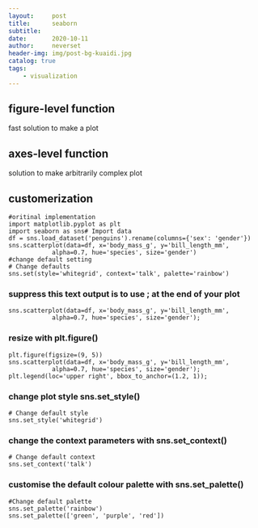 ```yaml
---
layout:     post
title:      seaborn
subtitle:   
date:       2020-10-11
author:     neverset
header-img: img/post-bg-kuaidi.jpg
catalog: true
tags:
    - visualization
---
```


## figure-level function
fast solution to make a plot

## axes-level function
solution to make arbitrarily complex plot

## customerization

    #oritinal implementation
    import matplotlib.pyplot as plt
    import seaborn as sns# Import data
    df = sns.load_dataset('penguins').rename(columns={'sex': 'gender'})
    sns.scatterplot(data=df, x='body_mass_g', y='bill_length_mm', 
                alpha=0.7, hue='species', size='gender')
    #change default setting
    # Change defaults
    sns.set(style='whitegrid', context='talk', palette='rainbow')

### suppress this text output is to use ; at the end of your plot

    sns.scatterplot(data=df, x='body_mass_g', y='bill_length_mm', 
                alpha=0.7, hue='species', size='gender');

### resize with plt.figure()

    plt.figure(figsize=(9, 5))
    sns.scatterplot(data=df, x='body_mass_g', y='bill_length_mm', 
                alpha=0.7, hue='species', size='gender');
    plt.legend(loc='upper right', bbox_to_anchor=(1.2, 1));

### change plot style sns.set_style()

    # Change default style
    sns.set_style('whitegrid')

### change the context parameters with sns.set_context()

    # Change default context
    sns.set_context('talk')

### customise the default colour palette with sns.set_palette()
    
    #Change default palette
    sns.set_palette('rainbow')
    sns.set_palette(['green', 'purple', 'red']) 